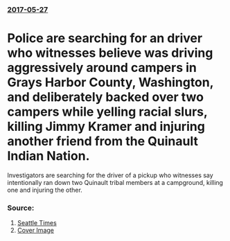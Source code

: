 ### [2017-05-27](/news/2017/05/27/index.md)

#  Police are searching for an driver who witnesses believe was driving aggressively around campers in Grays Harbor County, Washington, and deliberately backed over two campers while yelling racial slurs, killing Jimmy Kramer and injuring another friend from the Quinault Indian Nation. 

Investigators are searching for the driver of a pickup who witnesses say intentionally ran down two Quinault tribal members at a campground, killing one and injuring the other.


### Source:

1. [Seattle Times](http://www.seattletimes.com/seattle-news/young-father-run-down-killed-in-grays-harbor-county-campground-confrontation)
1. [Cover Image](https://static.seattletimes.com/wp-content/uploads/2017/05/8d5d8608-44f9-11e7-9f92-d534526d1e7b-474x711.jpg)

